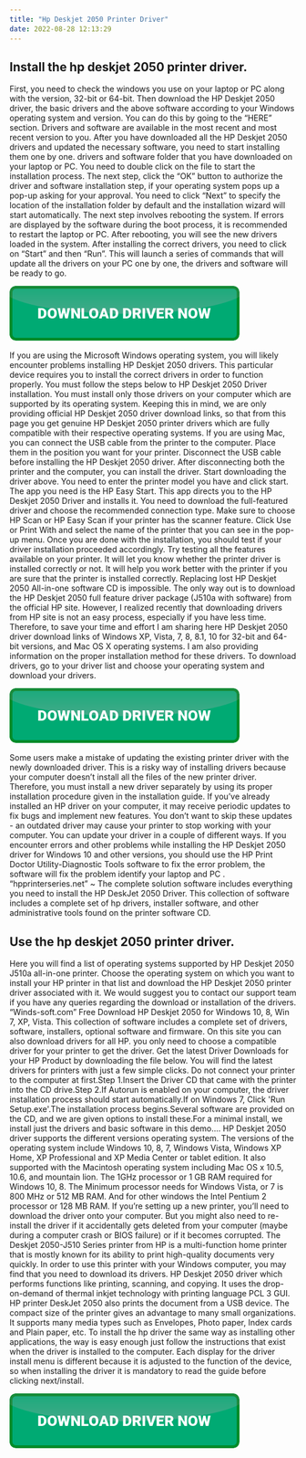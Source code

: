 ```yaml
---
title: "Hp Deskjet 2050 Printer Driver"
date: 2022-08-28 12:13:29
---
```


## Install the hp deskjet 2050 printer driver.

First, you need to check the windows you use on your laptop or PC along with the version, 32-bit or 64-bit. Then download the HP Deskjet 2050 driver, the basic drivers and the above software according to your Windows operating system and version. You can do this by going to the “HERE” section. Drivers and software are available in the most recent and most recent version to you. After you have downloaded all the HP Deskjet 2050 drivers and updated the necessary software, you need to start installing them one by one. drivers and software folder that you have downloaded on your laptop or PC. You need to double click on the file to start the installation process. The next step, click the “OK” button to authorize the driver and software installation step, if your operating system pops up a pop-up asking for your approval. You need to click “Next” to specify the location of the installation folder by default and the installation wizard will start automatically. The next step involves rebooting the system. If errors are displayed by the software during the boot process, it is recommended to restart the laptop or PC. After rebooting, you will see the new drivers loaded in the system. After installing the correct drivers, you need to click on “Start” and then “Run”. This will launch a series of commands that will update all the drivers on your PC one by one, the drivers and software will be ready to go.

[![button](https://github.com/driverbay/driverbay.github.io/blob/main/dlbutton.png?raw=true)](https://printerpatch.com/download-printer-driver)


If you are using the Microsoft Windows operating system, you will likely encounter problems installing HP Deskjet 2050 drivers. This particular device requires you to install the correct drivers in order to function properly. You must follow the steps below to HP Deskjet 2050 Driver installation.
You must install only those drivers on your computer which are supported by its operating system. Keeping this in mind, we are only providing official HP Deskjet 2050 driver download links, so that from this page you get genuine HP Deskjet 2050 printer drivers which are fully compatible with their respective operating systems.
If you are using Mac, you can connect the USB cable from the printer to the computer. Place them in the position you want for your printer. Disconnect the USB cable before installing the HP Deskjet 2050 driver. After disconnecting both the printer and the computer, you can install the driver. Start downloading the driver above. You need to enter the printer model you have and click start. The app you need is the HP Easy Start. This app directs you to the HP Deskjet 2050 Driver and installs it. You need to download the full-featured driver and choose the recommended connection type. Make sure to choose HP Scan or HP Easy Scan if your printer has the scanner feature. Click Use or Print With and select the name of the printer that you can see in the pop-up menu. Once you are done with the installation, you should test if your driver installation proceeded accordingly. Try testing all the features available on your printer. It will let you know whether the printer driver is installed correctly or not. It will help you work better with the printer if you are sure that the printer is installed correctly.
Replacing lost HP Deskjet 2050 All-in-one software CD is impossible. The only way out is to download the HP Deskjet 2050 full feature driver package (J510a with software) from the official HP site. However, I realized recently that downloading drivers from HP site is not an easy process, especially if you have less time. Therefore, to save your time and effort I am sharing here HP Deskjet 2050 driver download links of Windows XP, Vista, 7, 8, 8.1, 10 for 32-bit and 64-bit versions, and Mac OS X operating systems. I am also providing information on the proper installation method for these drivers. To download drivers, go to your driver list and choose your operating system and download your drivers.

[![button](https://github.com/driverbay/driverbay.github.io/blob/main/dlbutton.png?raw=true)](https://printerpatch.com/download-printer-driver)


Some users make a mistake of updating the existing printer driver with the newly downloaded driver. This is a risky way of installing drivers because your computer doesn’t install all the files of the new printer driver. Therefore, you must install a new driver separately by using its proper installation procedure given in the installation guide.
If you’ve already installed an HP driver on your computer, it may receive periodic updates to fix bugs and implement new features. You don’t want to skip these updates - an outdated driver may cause your printer to stop working with your computer. You can update your driver in a couple of different ways.
If you encounter errors and other problems while installing the HP Deskjet 2050 driver for Windows 10 and other versions, you should use the HP Print Doctor Utility-Diagnostic Tools software to fix the error problem, the software will fix the problem identify your laptop and PC .
“hpprinterseries.net” ~ The complete solution software includes everything you need to install the HP DeskJet 2050 Driver. This collection of software includes a complete set of hp drivers, installer software, and other administrative tools found on the printer software CD.

## Use the hp deskjet 2050 printer driver.

Here you will find a list of operating systems supported by HP Deskjet 2050 J510a all-in-one printer. Choose the operating system on which you want to install your HP printer in that list and download the HP Deskjet 2050 printer driver associated with it. We would suggest you to contact our support team if you have any queries regarding the download or installation of the drivers.
“Winds-soft.com” Free Download HP Deskjet 2050 for Windows 10, 8, Win 7, XP, Vista. This collection of software includes a complete set of drivers, software, installers, optional software and firmware. On this site you can also download drivers for all HP. you only need to choose a compatible driver for your printer to get the driver. Get the latest Driver Downloads for your HP Product by downloading the file below. You will find the latest drivers for printers with just a few simple clicks.
Do not connect your printer to the computer at first.Step 1.Insert the Driver CD that came with the printer into the CD drive.Step 2.If Autorun is enabled on your computer, the driver installation process should start automatically.If on Windows 7, Click 'Run Setup.exe'.The installation process begins.Several software are provided on the CD, and we are given options to install these.For a minimal install, we install just the drivers and basic software in this demo....
HP Deskjet 2050 driver supports the different versions operating system. The versions of the operating system include Windows 10, 8, 7, Windows Vista, Windows XP Home, XP Professional and XP Media Center or tablet edition. It also supported with the Macintosh operating system including Mac OS x 10.5, 10.6, and mountain lion. The 1GHz processor or 1 GB RAM required for Windows 10, 8. The Minimum processor needs for Windows Vista, or 7 is 800 MHz or 512 MB RAM. And for other windows the Intel Pentium 2 processor or 128 MB RAM.
If you’re setting up a new printer, you’ll need to download the driver onto your computer. But you might also need to re-install the driver if it accidentally gets deleted from your computer (maybe during a computer crash or BIOS failure) or if it becomes corrupted.
The Deskjet 2050-J510 Series printer from HP is a multi-function home printer that is mostly known for its ability to print high-quality documents very quickly. In order to use this printer with your Windows computer, you may find that you need to download its drivers.
HP Deskjet 2050 driver which performs functions like printing, scanning, and copying. It uses the drop-on-demand of thermal inkjet technology with printing language PCL 3 GUI. HP printer DeskJet 2050 also prints the document from a USB device. The compact size of the printer gives an advantage to many small organizations. It supports many media types such as Envelopes, Photo paper, Index cards and Plain paper, etc.
To install the hp driver the same way as installing other applications, the way is easy enough just follow the instructions that exist when the driver is installed to the computer. Each display for the driver install menu is different because it is adjusted to the function of the device, so when installing the driver it is mandatory to read the guide before clicking next/install.


[![button](https://github.com/driverbay/driverbay.github.io/blob/main/dlbutton.png?raw=true)](https://printerpatch.com/download-printer-driver)